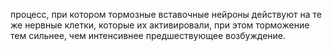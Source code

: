 процесс, при котором тормозные вставочные нейроны
действуют на те же нервные клетки, которые их активировали, при этом торможение тем сильнее, чем интенсивнее предше­ствующее возбуждение.